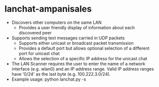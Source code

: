 # lanchat-ampanisales
- Discovers other computers on the same LAN
    - Provides a user friendly display of information about each discovered peer
 - Supports sending text messages carried in UDP packets
    - Supports either unicast or broadcast packet transmission
    - Provides a default port but allows optional selection of a different port for
      unicast chat
    - Allows the selection of a specific IP address for the unicast chat
- The LAN Scanner requires the user to enter the name of a network interface (e.g. wlan0) and an IP 
  address range. Valid IP address ranges have '0/24' as the last byte (e.g. 100.222.3.0/24).
- Example usage: python lanchat.py -s
